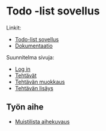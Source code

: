 # Todo -list sovellus

Linkit:

* [Todo-list sovellus](https://nooramar.users.cs.helsinki.fi/tsoha)
* [Dokumentaatio](https://github.com/7rxyk/Tsoha-Bootstrap/blob/master/doc/dokumentaatio.pdf)

Suunnitelma sivuja:

* [Log in](https://nooramar.users.cs.helsinki.fi/tsoha/login)
* [Tehtävät](https://nooramar.users.cs.helsinki.fi/tsoha/todolist)
* [Tehtävän muokkaus](http://nooramar.users.cs.helsinki.fi/tsoha/task/modify)
* [Tehtävän lisäys](http://nooramar.users.cs.helsinki.fi/tsoha/new)


## Työn aihe

* [Muistilista aihekuvaus](http://advancedkittenry.github.io/suunnittelu_ja_tyoymparisto/aiheet/Muistilista.html) 

